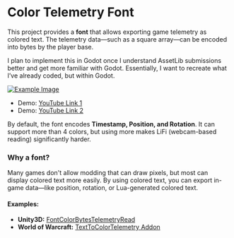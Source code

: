 

# Color Telemetry Font

This project provides a **font** that allows exporting game telemetry as colored text. The telemetry data—such as a square array—can be encoded into bytes by the player base.

I plan to implement this in Godot once I understand AssetLib submissions better and get more familiar with Godot. Essentially, I want to recreate what I’ve already coded, but within Godot.

[![Example Image](https://github.com/user-attachments/assets/7418b54b-1069-4baf-85be-aae1ba0b509e)](https://www.youtube.com/watch?v=y0ob7SHFKeg&t=289s)

* Demo: [YouTube Link 1](https://www.youtube.com/watch?v=y0ob7SHFKeg&t=289s)
* Demo: [YouTube Link 2](https://www.youtube.com/watch?v=1WNZ1vsFwXY&t=1051s)

By default, the font encodes **Timestamp, Position, and Rotation**. It can support more than 4 colors, but using more makes LiFi (webcam-based reading) significantly harder.

### Why a font?

Many games don't allow modding that can draw pixels, but most can display colored text more easily. By using colored text, you can export in-game data—like position, rotation, or Lua-generated colored text.

#### Examples:

* **Unity3D:** [FontColorBytesTelemetryRead](https://github.com/EloiStree/2025_07_29_FontColorBytesTelemetryRead)
* **World of Warcraft:** [TextToColorTelemetry Addon](https://github.com/EloiStree/2025_07_23_WowAddonTextToColorTelemetry)
